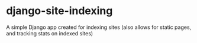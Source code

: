 django-site-indexing
====================

A simple Django app created for indexing sites (also allows for static pages, and tracking stats on indexed sites)